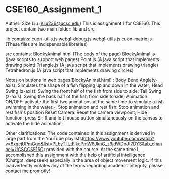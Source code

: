 # CSE160_Assignment_1
Auther: Size Liu (sliu236@ucsc.edu) 
This is assignment 1 for CSE160. This project contain two main folder: lib and src

lib contains: 
cuon-utils.js
webgl-debug.js
webgl-utils.js 
cuon-matrix.js
(These files are indispensable libraries)

src contains:
 BlockyAnimal.html (The body of the page)
 BlockyAnimal.js  (java scripts to support web pages)
 Point.js (A java script that implements drawing point)
 Triangle.js (A java script that implements drawing triangle)
 Tetrahedron.js  (A java script that implements drawing circles)

 Notes on buttons in web pages(BlockyAnimal.html) :
 Body Bend Angle(y-axis): Simulates the shape of a fish flipping up and down in the water;
 Head Swing (z-axis): Swing the front half of the fish from side to side;
 Tail Swing (z-axis): Swing the back half of the fish from side to side;
 Animation ON/OFF: activate the first two animations at the same time to simulate a fish swimming in the water.-;
 Stop animation and rest fish: Stop animation and rest fish's position
 Reset Camera: Reset the camera viewpoint;
 Hide function: press Shift and left mouse button simultaneously on the canvas to activate the hide animation;

 Other clarifications: The code contained in this assignment is derived in large part from the YouTube playlists(https://www.youtube.com/watch?v=8xgejUPmGgo&list=PLbyTU_tFIkcPmW6JknG_z9jdWDpJt7DYS&ab_channel=UCSCCSE160) provided with the course. At the same time I accomplished this assignment with the help of artificial intelligence (Chatgpt, deepseek) especially in the area of object movement logic. if this inadvertently violates any of the terms regarding academic integrity, please contact me promptly!
